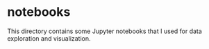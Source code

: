 # notebooks

This directory contains some Jupyter notebooks that I used for data exploration and visualization.